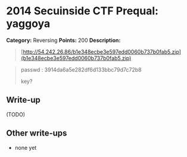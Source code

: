 # 2014 Secuinside CTF Prequal: yaggoya

**Category:** Reversing
**Points:** 200
**Description:** 

> [http://54.242.26.86/b1e348ecbe3e597edd0060b737b0fab5.zip](b1e348ecbe3e597edd0060b737b0fab5.zip)

> passwd : 3914da6a5e282df6d133bbc79d7c72b8 
>
> key?

## Write-up

(TODO)

## Other write-ups

* none yet
